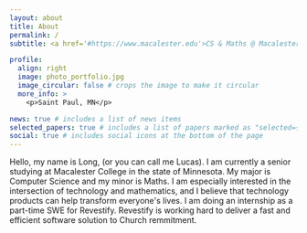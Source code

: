 ```yaml
---
layout: about
title: About
permalink: /
subtitle: <a href='#https://www.macalester.edu'>CS & Maths @ Macalester College</a> | Grand Avenue, Saint Paul, MN | ltruong@macalster.edu

profile:
  align: right
  image: photo_portfolio.jpg
  image_circular: false # crops the image to make it circular
  more_info: >
    <p>Saint Paul, MN</p>

news: true # includes a list of news items
selected_papers: true # includes a list of papers marked as "selected={true}"
social: true # includes social icons at the bottom of the page
---
```


Hello, my name is Long, (or you can call me Lucas). I am currently a senior studying at Macalester College in the state of Minnesota. My major is Computer Science and my minor is Maths. I am especially interested in the intersection of technology and mathematics, and I believe that technology products can help transform everyone's lives. I am doing an internship as a part-time SWE for Revestify. Revestify is working hard to deliver a fast and efficient software solution to Church remmitment.

<!-- Put your address / P.O. box / other info right below your picture. You can also disable any of these elements by editing `profile` property of the YAML header of your `_pages/about.md`. Edit `_bibliography/papers.bib` and Jekyll will render your [publications page](/al-folio/publications/) automatically.

Link to your social media connections, too. This theme is set up to use [Font Awesome icons](https://fontawesome.com/) and [Academicons](https://jpswalsh.github.io/academicons/), like the ones below. Add your Facebook, Twitter, LinkedIn, Google Scholar, or just disable all of them. -->
